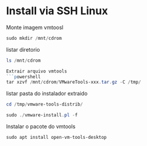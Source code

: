 # Install via SSH Linux

Monte imagem vmtoosl
```powershell
sudo mkdir /mnt/cdrom
```

listar diretorio
```powershell
ls /mnt/cdrom

Extrair arquivo vmtools
```powershell
tar xzvf /mnt/cdrom/VMwareTools-xxx.tar.gz -C /tmp/
```

listar pasta do instalador extraido
```powershell
cd /tmp/vmware-tools-distrib/
```

```powershell
sudo ./vmware-install.pl -f
```
Instalar o pacote do vmtools
```powershell
sudo apt install open-vm-tools-desktop
```